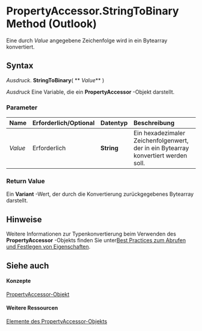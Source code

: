 
# PropertyAccessor.StringToBinary Method (Outlook)

Eine durch  _Value_ angegebene Zeichenfolge wird in ein Bytearray konvertiert.


## Syntax

 _Ausdruck_. **StringToBinary**( ** _Value_** )

 _Ausdruck_ Eine Variable, die ein **PropertyAccessor** -Objekt darstellt.


### Parameter



|**Name**|**Erforderlich/Optional**|**Datentyp**|**Beschreibung**|
|:-----|:-----|:-----|:-----|
| _Value_|Erforderlich|**String**|Ein hexadezimaler Zeichenfolgenwert, der in ein Bytearray konvertiert werden soll.|

### Return Value

Ein  **Variant** -Wert, der durch die Konvertierung zurückgegebenes Bytearray darstellt.


## Hinweise

Weitere Informationen zur Typenkonvertierung beim Verwenden des  **PropertyAccessor** -Objekts finden Sie unter[Best Practices zum Abrufen und Festlegen von Eigenschaften](ec087bf8-cfac-9b20-3cb2-3bd308c5c63d.md).


## Siehe auch


#### Konzepte


[PropertyAccessor-Objekt](2fc91e13-703c-3ec9-9066-ffee7144306c.md)
#### Weitere Ressourcen


[Elemente des PropertyAccessor-Objekts](http://msdn.microsoft.com/library/3356e345-8878-0ed7-6783-1e49ddecc066%28Office.15%29.aspx)